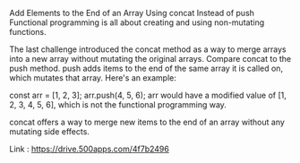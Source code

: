 Add Elements to the End of an Array Using concat Instead of push
Functional programming is all about creating and using non-mutating functions.

The last challenge introduced the concat method as a way to merge arrays into a new array without mutating the original arrays. Compare concat to the push method. push adds items to the end of the same array it is called on, which mutates that array. Here's an example:

const arr = [1, 2, 3];
arr.push(4, 5, 6);
arr would have a modified value of [1, 2, 3, 4, 5, 6], which is not the functional programming way.

concat offers a way to merge new items to the end of an array without any mutating side effects.

 Link : https://drive.500apps.com/4f7b2496
